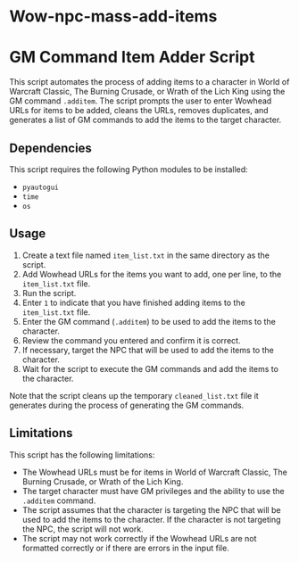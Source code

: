 # Wow-npc-mass-add-items
# GM Command Item Adder Script

This script automates the process of adding items to a character in World of Warcraft Classic, The Burning Crusade, or Wrath of the Lich King using the GM command `.additem`. The script prompts the user to enter Wowhead URLs for items to be added, cleans the URLs, removes duplicates, and generates a list of GM commands to add the items to the target character.

## Dependencies

This script requires the following Python modules to be installed:

- `pyautogui`
- `time`
- `os`

## Usage

1. Create a text file named `item_list.txt` in the same directory as the script.
2. Add Wowhead URLs for the items you want to add, one per line, to the `item_list.txt` file.
3. Run the script.
4. Enter `1` to indicate that you have finished adding items to the `item_list.txt` file.
5. Enter the GM command (`.additem`) to be used to add the items to the character.
6. Review the command you entered and confirm it is correct.
7. If necessary, target the NPC that will be used to add the items to the character.
8. Wait for the script to execute the GM commands and add the items to the character.

Note that the script cleans up the temporary `cleaned_list.txt` file it generates during the process of generating the GM commands.

## Limitations

This script has the following limitations:

- The Wowhead URLs must be for items in World of Warcraft Classic, The Burning Crusade, or Wrath of the Lich King.
- The target character must have GM privileges and the ability to use the `.additem` command.
- The script assumes that the character is targeting the NPC that will be used to add the items to the character. If the character is not targeting the NPC, the script will not work.
- The script may not work correctly if the Wowhead URLs are not formatted correctly or if there are errors in the input file.

